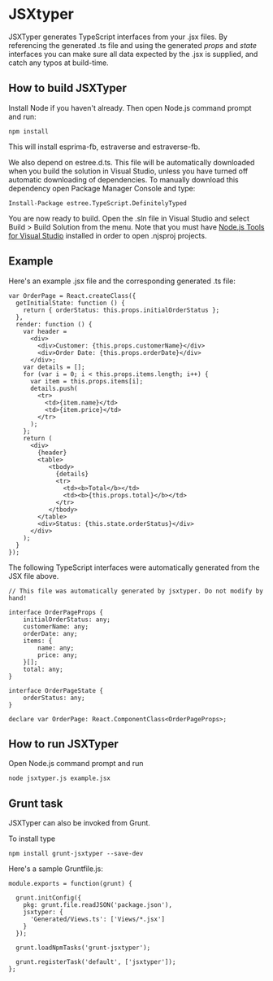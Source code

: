 # JSXtyper

JSXTyper generates TypeScript interfaces from your .jsx files. By referencing the generated .ts file and using the generated *props* and *state* interfaces you can make sure all data expected by the .jsx is supplied, and catch any typos at build-time.

## How to build JSXTyper

Install Node if you haven't already. Then open Node.js command prompt and run:

    npm install

This will install esprima-fb, estraverse and estraverse-fb.

We also depend on estree.d.ts. This file will be automatically downloaded when you build the solution in Visual Studio, unless you have turned off automatic downloading of dependencies. To manually download this dependency open Package Manager Console and type:

    Install-Package estree.TypeScript.DefinitelyTyped

You are now ready to build. Open the .sln file in Visual Studio and select Build > Build Solution from the menu. Note that you must have [Node.js Tools for Visual Studio](https://www.visualstudio.com/features/node-js-vs) installed in order to open .njsproj projects.

## Example

Here's an example .jsx file and the corresponding generated .ts file:

    var OrderPage = React.createClass({
      getInitialState: function () {
        return { orderStatus: this.props.initialOrderStatus };
      },
      render: function () {
        var header = 
          <div>
            <div>Customer: {this.props.customerName}</div>
            <div>Order Date: {this.props.orderDate}</div>
          </div>;
        var details = [];
        for (var i = 0; i < this.props.items.length; i++) {
          var item = this.props.items[i];
          details.push(
            <tr>
              <td>{item.name}</td>
              <td>{item.price}</td>
            </tr>
          );
        };
        return (
          <div>
            {header}
            <table>
               <tbody>
                 {details}
                 <tr>
                   <td><b>Total</b></td>
                   <td><b>{this.props.total}</b></td>
                 </tr>
               </tbody>
            </table>
            <div>Status: {this.state.orderStatus}</div>
          </div>
        );
      }
    });

The following TypeScript interfaces were automatically generated from the JSX file above.

    // This file was automatically generated by jsxtyper. Do not modify by hand!

    interface OrderPageProps {
        initialOrderStatus: any;
        customerName: any;
        orderDate: any;
        items: {
            name: any;
            price: any;
        }[];
        total: any;
    }

    interface OrderPageState {
        orderStatus: any;
    }

    declare var OrderPage: React.ComponentClass<OrderPageProps>;

## How to run JSXTyper

Open Node.js command prompt and run

    node jsxtyper.js example.jsx
    
## Grunt task

JSXTyper can also be invoked from Grunt. 

To install type

    npm install grunt-jsxtyper --save-dev

Here's a sample Gruntfile.js:

    module.exports = function(grunt) {

      grunt.initConfig({
        pkg: grunt.file.readJSON('package.json'),
        jsxtyper: {
          'Generated/Views.ts': ['Views/*.jsx']
        }
      });

      grunt.loadNpmTasks('grunt-jsxtyper');

      grunt.registerTask('default', ['jsxtyper']);
    };
